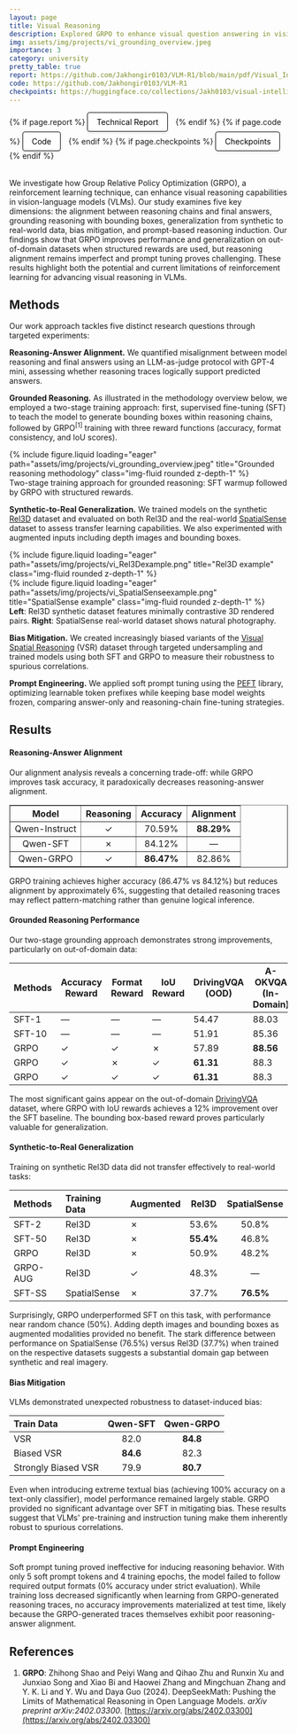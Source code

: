 ```yaml
---
layout: page
title: Visual Reasoning
description: Explored GRPO to enhance visual question answering in vision-language models
img: assets/img/projects/vi_grounding_overview.jpeg
importance: 3
category: university
pretty_table: true
report: https://github.com/Jakhongir0103/VLM-R1/blob/main/pdf/Visual_Intelligence_Tech_Report.pdf
code: https://github.com/Jakhongir0103/VLM-R1
checkpoints: https://huggingface.co/collections/Jakh0103/visual-intelligence-68398719ee0d35e8b553b5c9
---
```


<!-- Project Links/Buttons -->
<div class="links" style="margin-bottom: 2rem;">
  {% if page.report %}
    <a href="{{ page.report }}" class="btn btn-primary btn-sm" role="button" target="_blank" style="background-color: white !important; border: 1px solid black !important; color: black !important; padding: 8px 16px; border-radius: 4px; text-decoration: none; display: inline-block; margin-right: 10px; box-shadow: 0 2px 4px rgba(0,0,0,0.1);">
      <i class="fas fa-file-pdf"></i> Technical Report
    </a>
  {% endif %}
  {% if page.code %}
    <a href="{{ page.code }}" class="btn btn-primary btn-sm" role="button" target="_blank" style="background-color: white !important; border: 1px solid black !important; color: black !important; padding: 8px 16px; border-radius: 4px; text-decoration: none; display: inline-block; margin-right: 10px; box-shadow: 0 2px 4px rgba(0,0,0,0.1);">
      <i class="fab fa-github"></i> Code
    </a>
  {% endif %}
  {% if page.checkpoints %}
    <a href="{{ page.checkpoints }}" class="btn btn-primary btn-sm" role="button" target="_blank" style="background-color: white !important; border: 1px solid black !important; color: black !important; padding: 8px 16px; border-radius: 4px; text-decoration: none; display: inline-block; margin-right: 10px; box-shadow: 0 2px 4px rgba(0,0,0,0.1);">
      <i class="fas fa-cube"></i> Checkpoints
    </a>
  {% endif %}
</div>

We investigate how Group Relative Policy Optimization (GRPO), a reinforcement learning technique, can enhance visual reasoning capabilities in vision-language models (VLMs). Our study examines five key dimensions: the alignment between reasoning chains and final answers, grounding reasoning with bounding boxes, generalization from synthetic to real-world data, bias mitigation, and prompt-based reasoning induction. Our findings show that GRPO improves performance and generalization on out-of-domain datasets when structured rewards are used, but reasoning alignment remains imperfect and prompt tuning proves challenging. These results highlight both the potential and current limitations of reinforcement learning for advancing visual reasoning in VLMs.

## Methods

Our work approach tackles five distinct research questions through targeted experiments:

**Reasoning-Answer Alignment.** We quantified misalignment between model reasoning and final answers using an LLM-as-judge protocol with GPT-4 mini, assessing whether reasoning traces logically support predicted answers.

**Grounded Reasoning.** As illustrated in the methodology overview below, we employed a two-stage training approach: first, supervised fine-tuning (SFT) to teach the model to generate bounding boxes within reasoning chains, followed by GRPO$^{[1]}$ training with three reward functions (accuracy, format consistency, and IoU scores).

<div class="row justify-content-center">
    <div class="col-sm mt-3 mt-md-0">
        {% include figure.liquid loading="eager" path="assets/img/projects/vi_grounding_overview.jpeg" title="Grounded reasoning methodology" class="img-fluid rounded z-depth-1" %}
    </div>
</div>
<div class="caption text-center mt-2">
    Two-stage training approach for grounded reasoning: SFT warmup followed by GRPO with structured rewards.
</div>

**Synthetic-to-Real Generalization.** We trained models on the synthetic [Rel3D](https://github.com/princeton-vl/Rel3D) dataset and evaluated on both Rel3D and the real-world [SpatialSense](https://github.com/princeton-vl/SpatialSense) dataset to assess transfer learning capabilities. We also experimented with augmented inputs including depth images and bounding boxes.

<div class="row justify-content-center">
    <div class="col-sm-4 mt-3 mt-md-0">
        {% include figure.liquid loading="eager" path="assets/img/projects/vi_Rel3Dexample.png" title="Rel3D example" class="img-fluid rounded z-depth-1" %}
    </div>
    <div class="col-sm-4 mt-3 mt-md-0">
        {% include figure.liquid loading="eager" path="assets/img/projects/vi_SpatialSenseexample.png" title="SpatialSense example" class="img-fluid rounded z-depth-1" %}
    </div>
</div>
<div class="caption text-center mt-2">
    <b>Left</b>: Rel3D synthetic dataset features minimally contrastive 3D rendered pairs.
    <b>Right</b>: SpatialSense real-world dataset shows natural photography.
</div>

**Bias Mitigation.** We created increasingly biased variants of the [Visual Spatial Reasoning](https://github.com/cambridgeltl/visual-spatial-reasoning) (VSR) dataset through targeted undersampling and trained models using both SFT and GRPO to measure their robustness to spurious correlations.

**Prompt Engineering.** We applied soft prompt tuning using the [PEFT](https://huggingface.co/docs/peft/index) library, optimizing learnable token prefixes while keeping base model weights frozen, comparing answer-only and reasoning-chain fine-tuning strategies.

## Results

#### Reasoning-Answer Alignment

Our alignment analysis reveals a concerning trade-off: while GRPO improves task accuracy, it paradoxically decreases reasoning-answer alignment.

<table
  border="1"
  cellspacing="0"
  cellpadding="6"
  style="text-align: center; border-collapse: collapse;"
>
  <thead>
    <tr>
      <th>Model</th>
      <th>Reasoning</th>
      <th>Accuracy</th>
      <th>Alignment</th>
    </tr>
  </thead>
  <tbody>
    <tr>
      <td>Qwen-Instruct</td>
      <td>✓</td>
      <td>70.59%</td>
      <td><b>88.29%</b></td>
    </tr>
    <tr>
      <td>Qwen-SFT</td>
      <td>✗</td>
      <td>84.12%</td>
      <td>—</td>
    </tr>
    <tr>
      <td>Qwen-GRPO</td>
      <td>✓</td>
      <td><b>86.47%</b></td>
      <td>82.86%</td>
    </tr>
  </tbody>
</table>

<p></p>

GRPO training achieves higher accuracy (86.47% vs 84.12%) but reduces alignment by approximately 6%, suggesting that detailed reasoning traces may reflect pattern-matching rather than genuine logical inference.

#### Grounded Reasoning Performance

Our two-stage grounding approach demonstrates strong improvements, particularly on out-of-domain data:

<table
  data-toggle="table"
  data-search="true"
  data-show-columns="true"
  class="table table-bordered table-hover text-center align-middle"
>
  <thead>
    <tr>
      <th>Methods</th>
      <th>Accuracy Reward</th>
      <th>Format Reward</th>
      <th>IoU Reward</th>
      <th>DrivingVQA (OOD)</th>
      <th>A-OKVQA (In-Domain)</th>
    </tr>
  </thead>
  <tbody>
    <tr>
      <td>SFT-1</td>
      <td>—</td>
      <td>—</td>
      <td>—</td>
      <td>54.47</td>
      <td>88.03</td>
    </tr>
    <tr>
      <td>SFT-10</td>
      <td>—</td>
      <td>—</td>
      <td>—</td>
      <td>51.91</td>
      <td>85.36</td>
    </tr>
    <tr>
      <td>GRPO</td>
      <td>✓</td>
      <td>✓</td>
      <td>✗</td>
      <td>57.89</td>
      <td><b>88.56</b></td>
    </tr>
    <tr>
      <td>GRPO</td>
      <td>✓</td>
      <td>✗</td>
      <td>✓</td>
      <td><b>61.31</b></td>
      <td>88.3</td>
    </tr>
    <tr>
      <td>GRPO</td>
      <td>✓</td>
      <td>✓</td>
      <td>✓</td>
      <td><b>61.31</b></td>
      <td>88.3</td>
    </tr>
  </tbody>
</table>

<!-- | Methods | Accuracy Reward | Format Reward | IoU Reward | DrivingVQA (OOD) | A-OKVQA (In-Domain) |
|:---------|:-----------------|:---------------|:-----------|:------------------:|:---------------------:|
| SFT-1 | — | — | — | 54.47 | 88.03 |
| SFT-10 | — | — | — | 51.91 | 85.36 |
| GRPO | ✓ | ✓ | ✗ | 57.89 | **88.56** |
| GRPO | ✓ | ✗ | ✓ | **61.31** | 88.3 |
| GRPO | ✓ | ✓ | ✓ | **61.31** | 88.3 | -->

<p></p>

The most significant gains appear on the out-of-domain [DrivingVQA](https://huggingface.co/datasets/EPFL-DrivingVQA/DrivingVQA) dataset, where GRPO with IoU rewards achieves a 12% improvement over the SFT baseline. The bounding box-based reward proves particularly valuable for generalization.

#### Synthetic-to-Real Generalization

Training on synthetic Rel3D data did not transfer effectively to real-world tasks:

| Methods | Training Data | Augmented | Rel3D | SpatialSense |
|:---------|:--------------|:-----------|:-------:|:--------------:|
| SFT-2 | Rel3D | ✗ | 53.6% | 50.8% |
| SFT-50 | Rel3D | ✗ | **55.4%** | 46.8% |
| GRPO | Rel3D | ✗ | 50.9% | 48.2% |
| GRPO-AUG | Rel3D | ✓ | 48.3% | — |
| SFT-SS | SpatialSense | ✗ | 37.7% | **76.5%** |

<p></p>

Surprisingly, GRPO underperformed SFT on this task, with performance near random chance (50%). Adding depth images and bounding boxes as augmented modalities provided no benefit. The stark difference between performance on SpatialSense (76.5%) versus Rel3D (37.7%) when trained on the respective datasets suggests a substantial domain gap between synthetic and real imagery.

#### Bias Mitigation

VLMs demonstrated unexpected robustness to dataset-induced bias:

| Train Data | Qwen-SFT | Qwen-GRPO |
|:-----------|:---------:|:----------:|
| VSR | 82.0 | **84.8** |
| Biased VSR | **84.6** | 82.3 |
| Strongly Biased VSR | 79.9 | **80.7** |

<p></p>

Even when introducing extreme textual bias (achieving 100% accuracy on a text-only classifier), model performance remained largely stable. GRPO provided no significant advantage over SFT in mitigating bias. These results suggest that VLMs' pre-training and instruction tuning make them inherently robust to spurious correlations.

#### Prompt Engineering

Soft prompt tuning proved ineffective for inducing reasoning behavior. With only 5 soft prompt tokens and 4 training epochs, the model failed to follow required output formats (0% accuracy under strict evaluation). While training loss decreased significantly when learning from GRPO-generated reasoning traces, no accuracy improvements materialized at test time, likely because the GRPO-generated traces themselves exhibit poor reasoning-answer alignment.

## References

1. **GRPO**: Zhihong Shao and Peiyi Wang and Qihao Zhu and Runxin Xu and Junxiao Song and Xiao Bi and Haowei Zhang and Mingchuan Zhang and Y. K. Li and Y. Wu and Daya Guo (2024). DeepSeekMath: Pushing the Limits of Mathematical Reasoning in Open Language Models. *arXiv preprint arXiv:2402.03300*. [https://arxiv.org/abs/2402.03300](https://arxiv.org/abs/2402.03300)

